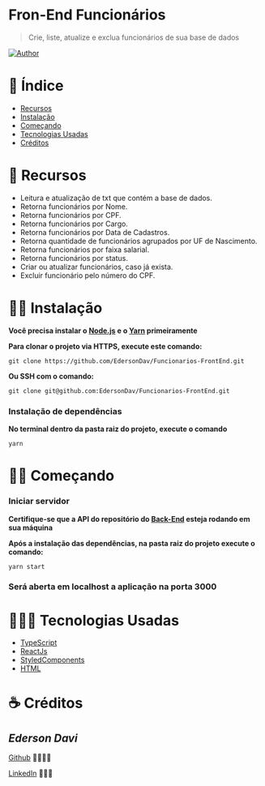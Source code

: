 # Fron-End Funcionários

>Crie, liste, atualize e exclua funcionários de sua base de dados

[![Author](https://img.shields.io/badge/author-EdersonDav-000000?style=flat-square)](https://github.com/EdersonDav)

# 📌 Índice

- [Recursos](#-recursos)
- [Instalação](#-instalação)
- [Começando](#-começando)
- [Tecnologias Usadas](#-tecnologias-usadas)
- [Créditos](#-créditos)

# 🚀 Recursos

- Leitura e atualização de txt que contém a base de dados.
- Retorna funcionários por Nome.
- Retorna funcionários por CPF.
- Retorna funcionários por Cargo.
- Retorna funcionários por Data de Cadastros.
- Retorna quantidade de funcionários agrupados por UF de Nascimento.
- Retorna funcionários por faixa salarial.
- Retorna funcionários por status.
- Criar ou atualizar funcionários, caso já exista.
- Excluir funcionário pelo número do CPF.

# 👷🏿 Instalação

**Você precisa instalar o [Node.js](https://nodejs.org/en/download/) e o [Yarn](https://yarnpkg.com/) primeiramente**

**Para clonar o projeto via HTTPS, execute este comando:**

`git clone https://github.com/EdersonDav/Funcionarios-FrontEnd.git`

**Ou SSH com o comando:**

`git clone git@github.com:EdersonDav/Funcionarios-FrontEnd.git`

### Instalação de dependências

**No terminal dentro da pasta raiz do projeto, execute o comando**

`yarn`

# 🏃🏿 Começando

### Iniciar servidor

**Certifique-se que a API do repositório do [Back-End](https://github.com/EdersonDav/Funcionarios-Server) esteja rodando em sua máquina**

**Após a instalação das dependências, na pasta raiz do projeto execute o comando:**

`yarn start`

### Será aberta em localhost a aplicação na porta 3000

# 👨🏿‍💻 Tecnologias Usadas
* [TypeScript](https://www.typescriptlang.org/)
* [ReactJs](https://pt-br.reactjs.org/)
* [StyledComponents](https://styled-components.com/)
* [HTML](https://developer.mozilla.org/en-US/docs/Web/HTML)

# ☕ Créditos

## <i>Ederson Davi</i>

[Github](https://github.com/EdersonDav) 👨🏿‍🎓🚀

[LinkedIn](https://www.linkedin.com/in/silvaedersonqueiroz) 👨🏿‍👔
